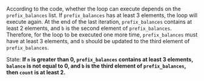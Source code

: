 According to the code, whether the loop can execute depends on the `prefix_balances` list. If `prefix_balances` has at least 3 elements, the loop will execute again. At the end of the last iteration, `prefix_balances` contains at least 2 elements, and `b` is the second element of `prefix_balances`. Therefore, for the loop to be executed one more time, `prefix_balances` must have at least 3 elements, and `b` should be updated to the third element of `prefix_balances`.

State: **If `n` is greater than 0, `prefix_balances` contains at least 3 elements, `balance` is not equal to 0, and `b` is the third element of `prefix_balances`, then `count` is at least 2.**